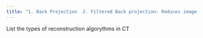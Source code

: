 ```yaml
---
title: "1. Back Projection  2. Filtered Back projection: Reduces image noise  3. Iterative Reconstruction"
---
```

List the types of reconstruction algorythms in CT


